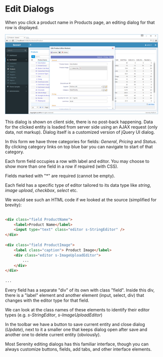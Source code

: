 
# Edit Dialogs

When you click a product name in Products page, an editing dialog for that row is displayed.

![Product Editing](img/product_editing.png)

This dialog is shown on client side, there is no post-back happening. Data for the clicked entity is loaded from server side using an AJAX request (only data, not markup). Dialog itself is a customized version of jQuery UI dialog.

In this form we have three categories for fields: *General*, *Pricing* and *Status*. By clicking category links on top blue bar you can navigate to start of that category.

Each form field occupies a row with label and editor. You may choose to show more than one 
field in a row if required (with CSS).

Fields marked with "*" are required (cannot be empty).

Each field has a specific type of editor tailored to its data type like *string*, *image upload*, *checkbox*, *select* etc.

We would see such an HTML code if we looked at the source (simplified for brevity):

```html

<div class="field ProductName">
    <label>Product Name</label>
    <input type="text" class="editor s-StringEditor" />
</div>

<div class="field ProductImage">
    <label class="caption"> Product Image</label>
    <div class="editor s-ImageUploadEditor">
        ...
    </div>
</div>

...
```

Every field has a separate "div" of its own with class "field". Inside this div, there is a "label" element and another element (input, select, div) that changes with the editor type for that field.

We can look at the class names of these elements to identify their editor types (e.g. *s-StringEditor*, *s-ImageUploadEditor*)


In the toolbar we have a button to save current entity and close dialog (*Update*), next to it a smaller one that keeps dialog open after save and another one to delete current entity (obviously).

Most Serenity editing dialogs has this familiar interface, though you can always customize buttons, fields, add tabs, and other interface elements.